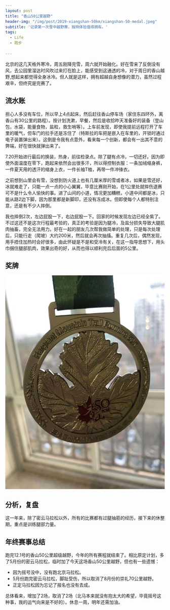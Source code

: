 ```yaml
---
layout: post
title: "香山50公里越野"
header-img: "/img/post/2019-xiangshan-50km/xiangshan-50-medal.jpeg"
subtitle: '记录第一次雪中越野赛，独特体验值得拥有。'
tags:
  - Life
  - 跑步

---
```


北京的这几天格外寒冷，周五刚降完雪，周六就开始融化。好在雪来了反倒没有风，去公园里溜达时风吹过来打在脸上，能感受到这通透的冷，对于周日的香山越野,想起来都觉得全身冰冷。但人就是这样，拥有超越自身想像的潜力，虽然过程艰辛，但终究是完赛了。

## 流水账

担心人多没有车位，所以早上4点起床，然后赶往香山停车场（家住东四环外，离香山有30公里的路程）。按计划洗漱，早餐，然后是收拾昨天准备好的装备（登山包，水袋，能量食物，盐粒，救生哨等）。上车前发现，即使我提前远程打开了车里的暖气，但车门的拉手还是冻住了（特斯拉的车把是嵌入在车里的，开锁时通过电子装置弹出来）。这倒是令我有点意外，看来每一个创新，都会有一出其不意的弊端，好在很快就弹出来了。

7.20开始进行最后的换装，热身，前往检录点。除了腿有点冷，一切还好。因为即使外面温度在零下，跑起来依然会出很多汗，所以得控制衣服：一条加绒缩身裤，一件夏天用的透汗的缩身上衣，一件长袖T桖，再带一件冲锋衣。

之前想到山里会有雪，没想到防火道上也有几厘米厚的雪或者冰，如果是雪还好，冰就难走了，只能一点一点的小心翼翼，毕意比赛刚开始，在1公里处就摔伤退赛可不是什么令人愉快的事。进了山间的小道，情况更加糟糕，小道中间都是冰，只能从路2边下脚，因为那里都是新脚印，还没有冻成冰。但即使每个人都特别注意，还是有不少人摔倒。

我也摔倒2次，左边屁股一下，右边屁股一下。回家的时候发现左边已经全紫了。不过这还不是这次行程最考验的，真正的考验是因为腿冷，及盐分损失导致大腿肌肉抽畜，完全无法用力。好在一起的朋友几次帮我做简单的处理，只是每次处理后，只能行走（爬坡）大约200米，然后就会再次抽搐。重复几次后，偶然发现，用手捂住加热时会好很多，由此怀疑是不是和受冷有关，在这一指导思想下，用头巾捆住腿部肌肉，效果出奇的好，从而也得以顺利完后后面的5公里。

## 奖牌

![](/img/post/2019-xiangshan-50km/xiangshan-50-medal.jpeg)

## 分析，复盘

这一年来，除了密云马拉松以外，所有的比赛都有过腿抽筋的经历，接下来的休整期，重点是训练腿部力量。

## 年终赛事总结

跑完12.1号的香山50公里超级越野，今年的所有赛程就结束了。相比原定计划，多了5月份的密云马拉松，临时加了今天这场香山50公里越野，但也有一些遗憾：

- 因为摇号没中，没有跑北京马拉松。
- 5月份跑完密云马拉松，脚趾受伤，所以取消了8月份的崇礼70公里越野。
- 正定马拉松因为忘记了报名也没有去成。

总体看来，增加了2场，取消了2场（北马本来就没有抱太大的希望，毕竟摇号这种事，我的运气向来是不好的）。休息一周，明年还需加油。

